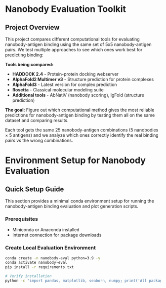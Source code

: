 # Nanobody Evaluation Toolkit

## Project Overview

This project compares different computational tools for evaluating nanobody-antigen binding using the same set of 5x5 nanobody-antigen pairs. We test multiple approaches to see which ones work best for predicting binding:

**Tools being compared:**
- **HADDOCK 2.4** - Protein-protein docking webserver
- **AlphaFold2 Multimer v3** - Structure prediction for protein complexes
- **AlphaFold3** - Latest version for complex prediction
- **Rosetta** - Classical molecular modeling suite
- **Additional tools** - AbNatiV (nanobody scoring), IgFold (structure prediction)

**The goal:** Figure out which computational method gives the most reliable predictions for nanobody-antigen binding by testing them all on the same dataset and comparing results.

Each tool gets the same 25 nanobody-antigen combinations (5 nanobodies × 5 antigens) and we analyze which ones correctly identify the real binding pairs vs the wrong combinations.


# Environment Setup for Nanobody Evaluation

## Quick Setup Guide

This section provides a minimal conda environment setup for running the nanobody-antigen binding evaluation and plot generation scripts.

### Prerequisites
- Miniconda or Anaconda installed
- Internet connection for package downloads

### Create Local Evaluation Environment

```bash
conda create -n nanobody-eval python=3.9 -y
conda activate nanobody-eval
pip install -r requirements.txt

# Verify installation
python -c "import pandas, matplotlib, seaborn, numpy; print('All packages installed successfully')"